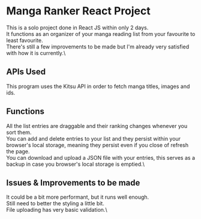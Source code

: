 # Manga Ranker React Project
This is a solo project done in React JS within only 2 days.\
It functions as an organizer of your manga reading list from your favourite to least favourite.\
There's still a few improvements to be made but I'm already very satisfied with how it is currently.\


## APIs Used
This program uses the Kitsu API in order to fetch manga titles, images and ids. 

## Functions
All the list entries are draggable and their ranking changes whenever you sort them.\
You can add and delete entries to your list and they persist within your browser's local storage, meaning they persist even if you close of refresh the page.\
You can download and upload a JSON file with your entries, this serves as a backup in case you browser's local storage is emptied.\

## Issues & Improvements to be made
It could be a bit more performant, but it runs well enough.\
Still need to better the styling a little bit.\
File uploading has very basic validation.\
